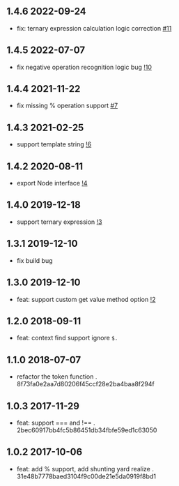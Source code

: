## 1.4.6 2022-09-24

- fix: ternary expression calculation logic correction [#11](https://github.com/shepherdwind/simple-evaluate/issues/11)

## 1.4.5 2022-07-07

- fix negative operation recognition logic bug [!10](https://github.com/shepherdwind/simple-evaluate/pull/10)

## 1.4.4 2021-11-22

- fix missing % operation support [#7](https://github.com/shepherdwind/simple-evaluate/issues/7)
## 1.4.3 2021-02-25

- support template string [!6](https://github.com/shepherdwind/simple-evaluate/pull/6)

## 1.4.2 2020-08-11

- export Node interface [!4](https://github.com/shepherdwind/simple-evaluate/pull/4)

## 1.4.0 2019-12-18

- support ternary expression [!3](https://github.com/shepherdwind/simple-evaluate/pull/3)

## 1.3.1 2019-12-10

- fix build bug

## 1.3.0 2019-12-10

- feat: support custom get value method option [!2](https://github.com/shepherdwind/simple-evaluate/pull/2)

## 1.2.0 2018-09-11

- feat: context find support ignore `$.`

## 1.1.0 2018-07-07

- refactor the token function . 8f73fa0e2aa7d80206f45ccf28e2ba4baa8f294f

## 1.0.3 2017-11-29

- feat: support === and !== . 2bec60917bb4fc5b86451db34fbfe59ed1c63050

## 1.0.2 2017-10-06

- feat: add % support, add shunting yard realize . 31e48b7778baed3104f9c00de21e5da0919f8bd1
